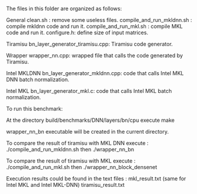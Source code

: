 The files in this folder are organized as follows:

General
    clean.sh : remove some useless files.
    compile_and_run_mkldnn.sh : compile mkldnn code and run it. 
    compile_and_run_mkl.sh : compile MKL code and run it. 
    configure.h: define size of input matrices.

Tiramisu
    bn_layer_generator_tiramisu.cpp: Tiramisu code generator.

Wrapper
    wrapper_nn.cpp: wrapped file that calls the code generated by Tiramisu.

Intel MKLDNN
    bn_layer_generator_mkldnn.cpp: code that calls Intel MKL DNN batch normalization. 

Intel MKL
    bn_layer_generator_mkl.c: code that calls Intel MKL batch normalization.

To run this benchmark:

At the directory build/benchmarks/DNN/layers/bn/cpu execute 
    make 

wrapper_nn_bn executable will be created in the current directory. 

To compare the result of tiramisu with MKL DNN execute :
    ./compile_and_run_mkldnn.sh
then 
    ./wrapper_nn_bn

To compare the result of tiramisu with MKL execute :
    ./compile_and_run_mkl.sh
then 
    ./wrapper_nn_block_densenet

Execution results could be found in the text files : 
    mkl_result.txt (same for Intel MKL and Intel MKL-DNN)
    tiramisu_result.txt
